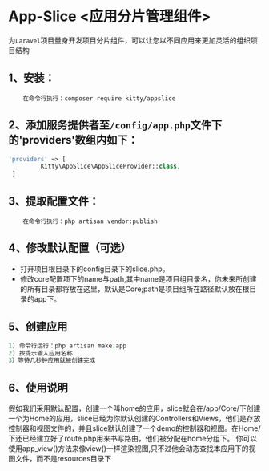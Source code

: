 # App-Slice <应用分片管理组件> 
为`Laravel`项目量身开发项目分片组件，可以让您以不同应用来更加灵活的组织项目结构
## 1、安装： 
```composer
    在命令行执行：composer require kitty/appslice
```
## 2、添加服务提供者至``/config/app.php``文件下的'providers'数组内如下：
```php
'providers' => [
         Kitty\AppSlice\AppSliceProvider::class,
 ]
```
## 3、提取配置文件：
```composer
    在命令行执行：php artisan vendor:publish
```
## 4、修改默认配置（可选）
   * 打开项目根目录下的config目录下的slice.php。
   * 修改core配置项下的name与path,其中name是项目组目录名，你未来所创建的所有目录都将放在这里，默认是Core;path是项目组所在路径默认放在根目录的app下。

## 5、创建应用
```php
1) 命令行运行：php artisan make:app
2) 按提示输入应用名称
3）等待几秒钟应用就被创建完成
```
## 6、使用说明
假如我们采用默认配置，创建一个叫home的应用，slice就会在/app/Core/下创建一个为Home的应用，slice已经为你默认创建的Controllers和Views，他们是存放控制器和视图文件的，并且slice默认创建了一个demo的控制器和视图。在Home/下还已经建立好了route.php用来书写路由，他们被分配在home分组下。
你可以使用app_view()方法来像view()一样渲染视图,只不过他会动态查找本应用下的视图文件，而不是resources目录下